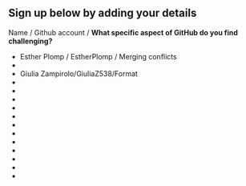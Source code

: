## Sign up below by adding your details

Name / Github account / **What specific aspect of GitHub do you find challenging?**
* Esther Plomp / EstherPlomp / Merging conflicts
* 
* Giulia Zampirolo/GiuliaZ538/Format
* 
* 
* 
* 
* 
* 
* 
* 
* 
* 
* 
* 




